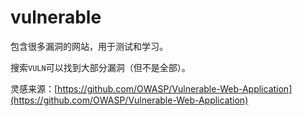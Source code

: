 # vulnerable

包含很多漏洞的网站，用于测试和学习。

搜索`VULN`可以找到大部分漏洞（但不是全部）。

灵感来源：[https://github.com/OWASP/Vulnerable-Web-Application](https://github.com/OWASP/Vulnerable-Web-Application)
